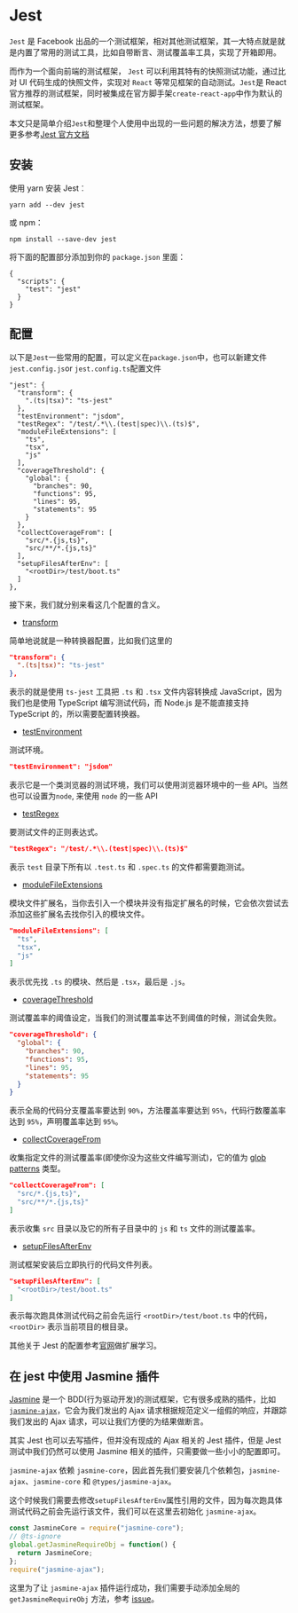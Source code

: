# Jest

`Jest` 是 Facebook 出品的一个测试框架，相对其他测试框架，其一大特点就是就是内置了常用的测试工具，比如自带断言、测试覆盖率工具，实现了开箱即用。

而作为一个面向前端的测试框架， `Jest` 可以利用其特有的快照测试功能，通过比对 UI 代码生成的快照文件，实现对 `React` 等常见框架的自动测试。`Jest`是 React 官方推荐的测试框架，同时被集成在官方脚手架`create-react-app`中作为默认的测试框架。

本文只是简单介绍`Jest`和整理个人使用中出现的一些问题的解决方法，想要了解更多参考[Jest 官方文档](https://jestjs.io/docs/en/getting-started)

## 安装

使用 yarn 安装 Jest︰

```
yarn add --dev jest
```

或 npm：

```
npm install --save-dev jest
```

将下面的配置部分添加到你的 `package.json` 里面：

```
{
  "scripts": {
    "test": "jest"
  }
}
```

## 配置

以下是`Jest`一些常用的配置，可以定义在`package.json`中，也可以新建文件`jest.config.js`or `jest.config.ts`配置文件

```
"jest": {
  "transform": {
    ".(ts|tsx)": "ts-jest"
  },
  "testEnvironment": "jsdom",
  "testRegex": "/test/.*\\.(test|spec)\\.(ts)$",
  "moduleFileExtensions": [
    "ts",
    "tsx",
    "js"
  ],
  "coverageThreshold": {
    "global": {
      "branches": 90,
      "functions": 95,
      "lines": 95,
      "statements": 95
    }
  },
  "collectCoverageFrom": [
    "src/*.{js,ts}",
    "src/**/*.{js,ts}"
  ],
  "setupFilesAfterEnv": [
    "<rootDir>/test/boot.ts"
  ]
},
```

接下来，我们就分别来看这几个配置的含义。

- [transform](https://jestjs.io/docs/en/configuration#transform-object-string-string)

简单地说就是一种转换器配置，比如我们这里的

```json
"transform": {
  ".(ts|tsx)": "ts-jest"
},
```

表示的就是使用 `ts-jest` 工具把 `.ts` 和 `.tsx` 文件内容转换成 JavaScript，因为我们也是使用 TypeScript 编写测试代码，而 Node.js 是不能直接支持 TypeScript 的，所以需要配置转换器。

- [testEnvironment](https://jestjs.io/docs/en/configuration#testenvironment-string)

测试环境。

```json
"testEnvironment": "jsdom"
```

表示它是一个类浏览器的测试环境，我们可以使用浏览器环境中的一些 API。当然也可以设置为`node`, 来使用 `node` 的一些 API

- [testRegex](https://jestjs.io/docs/en/configuration#testregex-string-array-string)

要测试文件的正则表达式。

```json
"testRegex": "/test/.*\\.(test|spec)\\.(ts)$"
```

表示 `test` 目录下所有以 `.test.ts` 和 `.spec.ts` 的文件都需要跑测试。

- [moduleFileExtensions](https://jestjs.io/docs/en/configuration#modulefileextensions-array-string)

模块文件扩展名，当你去引入一个模块并没有指定扩展名的时候，它会依次尝试去添加这些扩展名去找你引入的模块文件。

```json
"moduleFileExtensions": [
  "ts",
  "tsx",
  "js"
]
```

表示优先找 `.ts` 的模块、然后是 `.tsx`，最后是 `.js`。

- [coverageThreshold](https://jestjs.io/docs/en/configuration#coveragethreshold-object)

测试覆盖率的阈值设定，当我们的测试覆盖率达不到阈值的时候，测试会失败。

```json
"coverageThreshold": {
  "global": {
    "branches": 90,
    "functions": 95,
    "lines": 95,
    "statements": 95
  }
}
```

表示全局的代码分支覆盖率要达到 `90%`，方法覆盖率要达到 `95%`，代码行数覆盖率达到 `95%`，声明覆盖率达到 `95%`。

- [collectCoverageFrom](https://jestjs.io/docs/en/configuration#collectcoveragefrom-array)

收集指定文件的测试覆盖率(即使你没为这些文件编写测试)，它的值为 [glob patterns](https://github.com/jonschlinkert/micromatch) 类型。

```json
"collectCoverageFrom": [
  "src/*.{js,ts}",
  "src/**/*.{js,ts}"
]
```

表示收集 `src` 目录以及它的所有子目录中的 `js` 和 `ts` 文件的测试覆盖率。

- [setupFilesAfterEnv](https://jestjs.io/docs/en/configuration#setupfilesafterenv-array)

测试框架安装后立即执行的代码文件列表。

```json
"setupFilesAfterEnv": [
  "<rootDir>/test/boot.ts"
]
```

表示每次跑具体测试代码之前会先运行 `<rootDir>/test/boot.ts` 中的代码，`<rootDir>` 表示当前项目的根目录。

其他关于 Jest 的配置参考[官网](https://jestjs.io/docs/en/configuration)做扩展学习。

## 在 jest 中使用 Jasmine 插件

[Jasmine](https://jasmine.github.io/pages/getting_started.html) 是一个 BDD(行为驱动开发)的测试框架，它有很多成熟的插件，比如 [`jasmine-ajax`](https://github.com/jasmine/jasmine-ajax)，它会为我们发出的 Ajax 请求根据规范定义一组假的响应，并跟踪我们发出的 Ajax 请求，可以让我们方便的为结果做断言。

其实 Jest 也可以去写插件，但并没有现成的 Ajax 相关的 Jest 插件，但是 Jest 测试中我们仍然可以使用 Jasmine 相关的插件，只需要做一些小小的配置即可。

`jasmine-ajax` 依赖 `jasmine-core`，因此首先我们要安装几个依赖包，`jasmine-ajax`、`jasmine-core` 和 `@types/jasmine-ajax`。

这个时候我们需要去修改`setupFilesAfterEnv`属性引用的文件，因为每次跑具体测试代码之前会先运行该文件，我们可以在这里去初始化 `jasmine-ajax`。

```typescript
const JasmineCore = require("jasmine-core");
// @ts-ignore
global.getJasmineRequireObj = function() {
  return JasmineCore;
};
require("jasmine-ajax");
```

这里为了让 `jasmine-ajax` 插件运行成功，我们需要手动添加全局的 `getJasmineRequireObj` 方法，参考 [issue](https://github.com/jasmine/jasmine-ajax/issues/178)。
